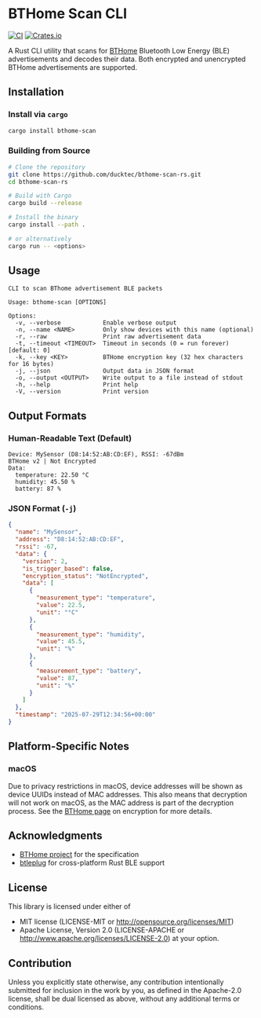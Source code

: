# BTHome Scan CLI

[![CI](https://github.com/ducktec/bthome-scan-rs/actions/workflows/ci.yml/badge.svg)](https://github.com/ducktec/bthome-scan-rs/actions/workflows/ci.yml)
[![Crates.io](https://img.shields.io/crates/v/bthome-scan.svg)](https://crates.io/crates/bthome-scan)

A Rust CLI utility that scans for [BTHome](https://bthome.io/) Bluetooth Low Energy (BLE) advertisements and decodes their data. Both encrypted and unencrypted BTHome advertisements are supported.

## Installation

### Install via `cargo`

````bash
cargo install bthome-scan
````

### Building from Source

```bash
# Clone the repository
git clone https://github.com/ducktec/bthome-scan-rs.git
cd bthome-scan-rs

# Build with Cargo
cargo build --release

# Install the binary
cargo install --path .

# or alternatively
cargo run -- <options>
```

## Usage

```
CLI to scan BThome advertisement BLE packets

Usage: bthome-scan [OPTIONS]

Options:
  -v, --verbose            Enable verbose output
  -n, --name <NAME>        Only show devices with this name (optional)
  -r, --raw                Print raw advertisement data
  -t, --timeout <TIMEOUT>  Timeout in seconds (0 = run forever) [default: 0]
  -k, --key <KEY>          BTHome encryption key (32 hex characters for 16 bytes)
  -j, --json               Output data in JSON format
  -o, --output <OUTPUT>    Write output to a file instead of stdout
  -h, --help               Print help
  -V, --version            Print version
```

## Output Formats

### Human-Readable Text (Default)

```
Device: MySensor (D8:14:52:AB:CD:EF), RSSI: -67dBm
BTHome v2 | Not Encrypted
Data:
  temperature: 22.50 °C
  humidity: 45.50 %
  battery: 87 %
```

### JSON Format (`-j`)

```json
{
  "name": "MySensor",
  "address": "D8:14:52:AB:CD:EF",
  "rssi": -67,
  "data": {
    "version": 2,
    "is_trigger_based": false,
    "encryption_status": "NotEncrypted",
    "data": [
      {
        "measurement_type": "temperature",
        "value": 22.5,
        "unit": "°C"
      },
      {
        "measurement_type": "humidity",
        "value": 45.5,
        "unit": "%"
      },
      {
        "measurement_type": "battery",
        "value": 87,
        "unit": "%"
      }
    ]
  },
  "timestamp": "2025-07-29T12:34:56+00:00"
}
```

## Platform-Specific Notes

### macOS

Due to privacy restrictions in macOS, device addresses will be shown as device UUIDs instead of MAC addresses. This also means that decryption will not work on macOS, as the MAC address is part of the decryption process. See the [BTHome page](https://bthome.io/encryption/) on encryption for more details.

## Acknowledgments

- [BTHome project](https://bthome.io/) for the specification
- [btleplug](https://github.com/deviceplug/btleplug) for cross-platform Rust BLE support

## License

This library is licensed under either of
* MIT license (LICENSE-MIT or http://opensource.org/licenses/MIT)
* Apache License, Version 2.0 (LICENSE-APACHE or http://www.apache.org/licenses/LICENSE-2.0)
at your option.

## Contribution
Unless you explicitly state otherwise, any contribution intentionally submitted for inclusion in the work by you, as defined in the Apache-2.0 license, shall be dual licensed as above, without any additional terms or conditions.